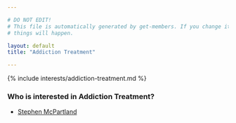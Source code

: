 ```yaml
---

# DO NOT EDIT!
# This file is automatically generated by get-members. If you change it, bad
# things will happen.

layout: default
title: "Addiction Treatment"

---
```


{% include interests/addiction-treatment.md %}

### Who is interested in Addiction Treatment?


* [Stephen McPartland](/members/stephen-mcpartland.html)
